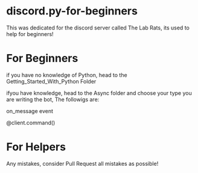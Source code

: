 # discord.py-for-beginners
This was dedicated for the discord server called The Lab Rats, its used to help for beginners!
# For Beginners 
if you have no knowledge of Python, head to the Getting_Started_With_Python Folder

ifyou have knowledge, head to the Async folder and choose your type you are writing the bot, The followigs are:

on_message event

@client.command()
# For Helpers
Any mistakes, consider Pull Request all mistakes as possible!

